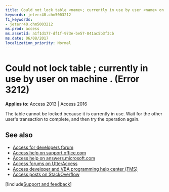 ```yaml
---
title: Could not lock table <name>; currently in use by user <name> on machine <name>. (Error 3212)
keywords: jeterr40.chm5003212
f1_keywords:
- jeterr40.chm5003212
ms.prod: access
ms.assetid: a1f1d177-df1f-973e-be57-841ac5b3f3cb
ms.date: 06/08/2017
localization_priority: Normal
---
```



# Could not lock table <name>; currently in use by user <name> on machine <name>. (Error 3212)

  

**Applies to:** Access 2013 | Access 2016

The table cannot be locked because it is currently in use. Wait for the other user's transaction to complete, and then try the operation again.

## See also

- [Access for developers forum](https://social.msdn.microsoft.com/Forums/office/home?forum=accessdev)
- [Access help on support.office.com](https://support.office.com/search/results?query=Access)
- [Access help on answers.microsoft.com](https://answers.microsoft.com/)
- [Access forums on UtterAccess](https://www.utteraccess.com/forum/index.php?act=idx)
- [Access developer and VBA programming help center (FMS)](https://www.fmsinc.com/MicrosoftAccess/developer/)
- [Access posts on StackOverflow](https://stackoverflow.com/questions/tagged/ms-access)

[!include[Support and feedback](~/includes/feedback-boilerplate.md)]
